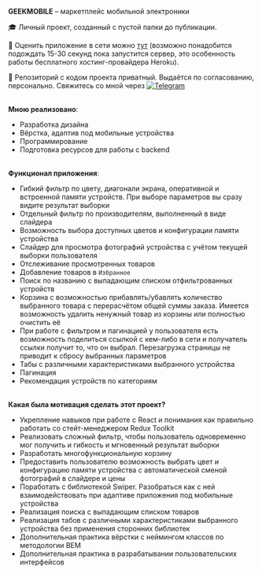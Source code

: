 __GEEKMOBILE__ – маркетплейс мобильной электроники

:mortar_board: Личный проект, созданный с пустой папки до публикации.

:eyes: Оценить приложение в сети можно [тут](https://geekmobile-dev.herokuapp.com) (возможно понадобится подождать 15-30 секунд пока запустится сервер, это особенность работы бесплатного хостинг-провайдера Heroku).

:construction: Репозиторий с кодом проекта приватный. Выдаётся по согласованию, персонально. Свяжитесь со мной через [![Telegram](https://img.shields.io/badge/-Telegram-090909?style=for-the-badge&logo=telegram&logoColor=27A0D9)](https://t.me/gasmg_dev)

<br />__Мною реализовано__:
- Разработка дизайна
- Вёрстка, адаптив под мобильные устройства
- Программирование
- Подготовка ресурсов для работы с backend

<br />__Функционал приложения__:
- Гибкий фильтр по цвету, диагонали экрана, оперативной и встроенной памяти устройств. При выборе параметров вы сразу видите результат выборки
- Отдельный фильтр по производителям, выполненный в виде слайдера 
- Возможность выбора доступных цветов и конфигурации памяти устройства
- Слайдер для просмотра фотографий устройства с учётом текущей выборки пользователя
- Отслеживание просмотренных товаров
- Добавление товаров в `Избранное`
- Поиск по названию с выпадающим списком отфильтрованных устройств
- Корзина с возможностью прибавлять/убавлять количество выбранного товара с перерасчётом общей суммы заказа. Имеется возможность удалить ненужный товар из корзины или полностью очистить её
- При работе с фильтром и пагинацией у пользователя есть возможность поделиться ссылкой с кем-либо в сети и получатель ссылки получит то, что он выбрал. Перезагрузка страницы не приводит к сбросу выбранных параметров
- Табы с различными характеристиками выбранного устройства
- Пагинация
- Рекомендация устройств по категориям
  
<br />__Какая была мотивация сделать этот проект?__
- Укрепление навыков при работе с React и понимания как правильно работать со стейт-менеджером Redux Toolkit
- Реализовать сложный фильтр, чтобы пользователь одновременно мог получить и гибкость и мгновенный результат выборки
- Разработать многофункциональную корзину
- Предоставить пользователю возможность выбрать цвет и конфигурацию памяти устройства с автоматической сменой фотографий в слайдере и цены
- Поработать с библиотекой Swiper. Разобраться как с ней взаимодействовать при адаптиве приложения под мобильные устройства
- Реализация поиска c выпадающим списком товаров
- Реализация табов с различными характеристиками выбранного устройства без применения сторонних библиотек
- Дополнительная практика вёрстки с неймингом классов по методологии BEM
- Дополнительная практика в разрабатывании пользовательских интерфейсов